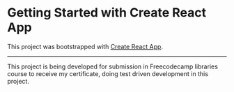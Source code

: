 # Getting Started with Create React App

This project was bootstrapped with [Create React App](https://github.com/facebook/create-react-app).

--------------------------------------

This project is being developed for submission in Freecodecamp libraries course to receive my certificate, doing test driven development in this project.
